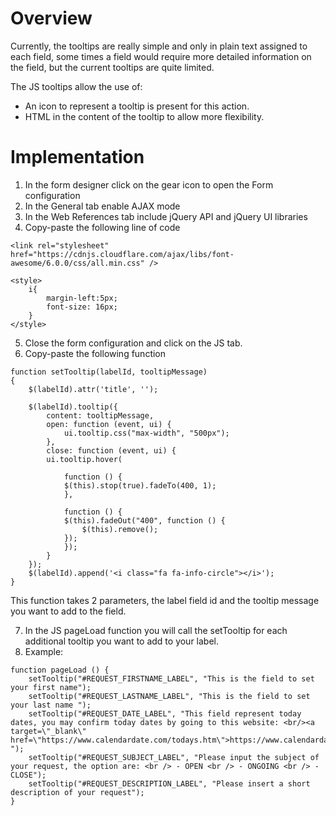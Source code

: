 # Overview
Currently, the tooltips are really simple and only in plain text assigned to each field, some times a field would require more detailed information on the field, but the current tooltips are quite limited.

The JS tooltips allow the use of:
- An icon to represent a tooltip is present for this action.
- HTML in the content of the tooltip to allow more flexibility.

# Implementation

1. In the form designer click on the gear icon to open the Form configuration
2. In the General tab enable AJAX mode
3. In the Web References tab include jQuery API and jQuery UI libraries
4. Copy-paste the following line of code
```
<link rel="stylesheet" href="https://cdnjs.cloudflare.com/ajax/libs/font-awesome/6.0.0/css/all.min.css" />

<style>
    i{
        margin-left:5px;
        font-size: 16px;
    }
</style>
```
5. Close the form configuration and click on the JS tab.
6. Copy-paste the following function
```    
function setTooltip(labelId, tooltipMessage)
{
    $(labelId).attr('title', '');
    
    $(labelId).tooltip({
        content: tooltipMessage,
        open: function (event, ui) {
            ui.tooltip.css("max-width", "500px");
        },
        close: function (event, ui) {
        ui.tooltip.hover(
    
            function () {
            $(this).stop(true).fadeTo(400, 1);
            },
    
            function () {
            $(this).fadeOut("400", function () {
                $(this).remove();
            });
            });
        }
    });
    $(labelId).append('<i class="fa fa-info-circle"></i>');
}
```
This function takes 2 parameters, the label field id and the tooltip message you want to add to the field.

7. In the JS pageLoad function you will call the setTooltip for each additional tooltip you want to add to your label.
8. Example:
```    
function pageLoad () {
    setTooltip("#REQUEST_FIRSTNAME_LABEL", "This is the field to set your first name");
    setTooltip("#REQUEST_LASTNAME_LABEL", "This is the field to set your last name ");
    setTooltip("#REQUEST_DATE_LABEL", "This field represent today dates, you may confirm today dates by going to this website: <br/><a target=\"_blank\" href=\"https://www.calendardate.com/todays.htm\">https://www.calendardate.com/todays.htm</a> ");
    setTooltip("#REQUEST_SUBJECT_LABEL", "Please input the subject of your request, the option are: <br /> - OPEN <br /> - ONGOING <br /> - CLOSE");
    setTooltip("#REQUEST_DESCRIPTION_LABEL", "Please insert a short description of your request");
}
```
